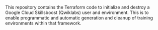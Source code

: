 This repository contains the Terraform code to initialize and destroy
a Google Cloud Skillsboost (Qwiklabs) user and environment. 
This is to enable programmatic and automatic generation and cleanup
of training environments within that framework. 
